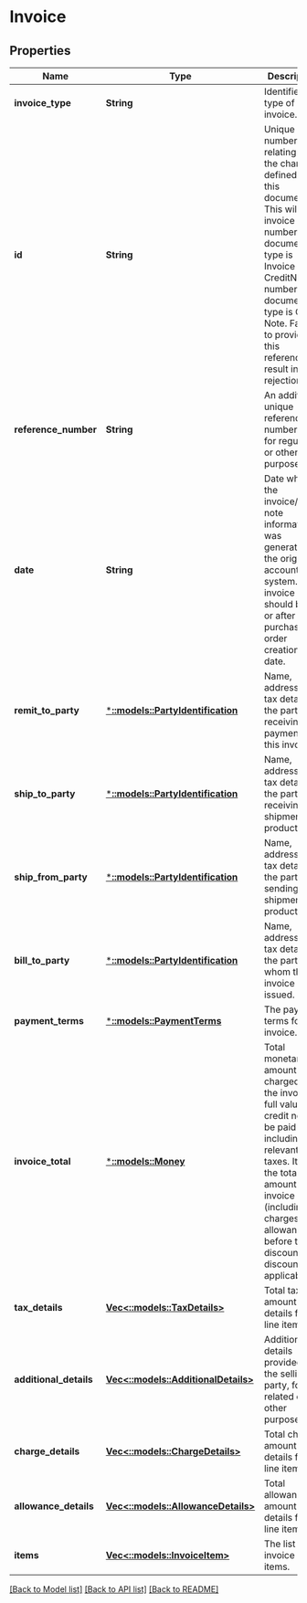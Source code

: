# Invoice

## Properties
Name | Type | Description | Notes
------------ | ------------- | ------------- | -------------
**invoice_type** | **String** | Identifies the type of invoice. | [default to null]
**id** | **String** | Unique number relating to the charges defined in this document. This will be invoice number if the document type is Invoice or CreditNote number if the document type is Credit Note. Failure to provide this reference will result in a rejection. | [default to null]
**reference_number** | **String** | An additional unique reference number used for regulatory or other purposes. | [optional] [default to null]
**date** | **String** | Date when the invoice/credit note information was generated in the origin&#39;s accounting system. The invoice date should be on or after the purchase order creation date. | [default to null]
**remit_to_party** | [***::models::PartyIdentification**](PartyIdentification.md) | Name, address and tax details of the party receiving the payment of this invoice. | [default to null]
**ship_to_party** | [***::models::PartyIdentification**](PartyIdentification.md) | Name, address and tax details of the party receiving a shipment of products. | [optional] [default to null]
**ship_from_party** | [***::models::PartyIdentification**](PartyIdentification.md) | Name, address and tax details of the party sending a shipment of products. | [optional] [default to null]
**bill_to_party** | [***::models::PartyIdentification**](PartyIdentification.md) | Name, address and tax details of the party to whom this invoice is issued. | [optional] [default to null]
**payment_terms** | [***::models::PaymentTerms**](PaymentTerms.md) | The payment terms for the invoice. | [optional] [default to null]
**invoice_total** | [***::models::Money**](Money.md) | Total monetary amount charged in the invoice or full value of credit note to be paid including all relevant taxes. It is the total amount of invoice (including charges, less allowances) before terms discount (if discount is applicable). | [default to null]
**tax_details** | [**Vec<::models::TaxDetails>**](TaxDetails.md) | Total tax amount details for all line items. | [optional] [default to null]
**additional_details** | [**Vec<::models::AdditionalDetails>**](AdditionalDetails.md) | Additional details provided by the selling party, for tax related or other purposes. | [optional] [default to null]
**charge_details** | [**Vec<::models::ChargeDetails>**](ChargeDetails.md) | Total charge amount details for all line items. | [optional] [default to null]
**allowance_details** | [**Vec<::models::AllowanceDetails>**](AllowanceDetails.md) | Total allowance amount details for all line items. | [optional] [default to null]
**items** | [**Vec<::models::InvoiceItem>**](InvoiceItem.md) | The list of invoice items. | [optional] [default to null]

[[Back to Model list]](../README.md#documentation-for-models) [[Back to API list]](../README.md#documentation-for-api-endpoints) [[Back to README]](../README.md)


